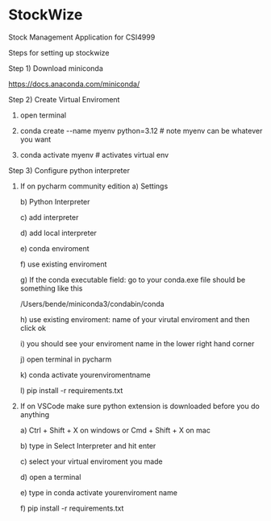 # StockWize
Stock Management Application for CSI4999


Steps for setting up stockwize 

Step 1) Download miniconda

https://docs.anaconda.com/miniconda/

Step 2) Create Virtual Enviroment

   1) open terminal
      
   2) conda create --name myenv python=3.12 # note myenv can be whatever you want
      
   3) conda activate myenv # activates virtual env

Step 3) Configure python interpreter 

  1) If on pycharm community edition
     a) Settings
     
     b) Python Interpreter
     
     c) add interpreter
     
     d) add local interpreter
     
     e) conda enviroment
     
     f) use existing enviroment
     
     g) If the conda executable field: go to your conda.exe file should be something like this
       
      /Users/bende/miniconda3/condabin/conda
     
     h) use existing enviroment: name of your virutal enviroment and then click ok
     
     i) you should see your enviroment name in the lower right hand corner
     
     j) open terminal in pycharm
     
     k) conda activate yourenviromentname
     
     l) pip install -r requirements.txt

  3) If on VSCode
     make sure python extension is downloaded before you do anything
     
     a) Ctrl + Shift + X on windows or Cmd + Shift + X on mac
     
     b) type in Select Interpreter and hit enter
     
     c) select your virtual enviroment you made
     
     d) open a terminal
     
     e) type in conda activate yourenviroment name
     
     f) pip install -r requirements.txt





     
  

   

   

   


